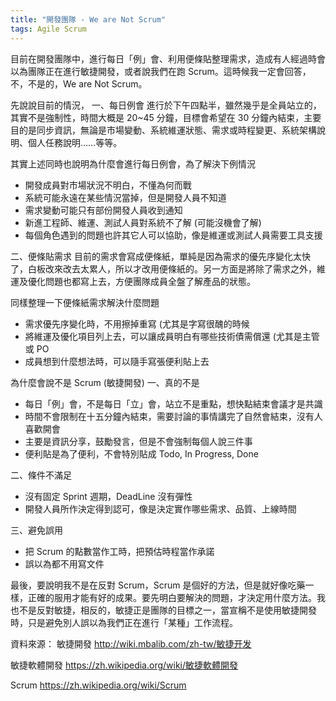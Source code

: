 ```yaml
---
title: "開發團隊 - We are Not Scrum"
tags: Agile Scrum
---
```

目前在開發團隊中，進行每日「例」會、利用便條貼整理需求，造成有人經過時會以為團隊正在進行敏捷開發，或者說我們在跑 Scrum。這時候我一定會回答，不，不是的，We are Not Scrum。

先說說目前的情況，
一、每日例會
進行於下午四點半，雖然幾乎是全員站立的，其實不是強制性，時間大概是 20~45 分鐘，目標會希望在 30 分鐘內結束，主要目的是同步資訊，無論是市場變動、系統維運狀態、需求或時程變更、系統架構說明、個人任務說明……等等。

其實上述同時也說明為什麼會進行每日例會，為了解決下例情況
- 開發成員對市場狀況不明白，不懂為何而戰
- 系統可能永遠在某些情況當掉，但是開發人員不知道
- 需求變動可能只有部份開發人員收到通知
- 新進工程師、維運、測試人員對系統不了解 (可能沒機會了解)
- 每個角色遇到的問題也許其它人可以協助，像是維運或測試人員需要工具支援

二、便條貼需求
目前的需求會寫成便條紙，單純是因為需求的優先序變化太快了，白板改來改去太累人，所以才改用便條紙的。另一方面是將除了需求之外，維運及優化問題也都寫上去，方便團隊成員全盤了解產品的狀態。

同樣整理一下便條紙需求解決什麼問題
- 需求優先序變化時，不用擦掉重寫 (尤其是字寫很醜的時候
- 將維運及優化項目列上去，可以讓成員明白有哪些技術債需償還 (尤其是主管或 PO
- 成員想到什麼想法時，可以隨手寫張便利貼上去

為什麼會說不是 Scrum (敏捷開發)
一、真的不是
- 每日「例」會，不是每日「立」會，站立不是重點，想快點結束會議才是共識
- 時間不會限制在十五分鐘內結束，需要討論的事情講完了自然會結束，沒有人喜歡開會
- 主要是資訊分享，鼓勵發言，但是不會強制每個人說三件事
- 便利貼是為了便利，不會特別貼成 Todo, In Progress, Done

二、條件不滿足
- 沒有固定 Sprint 週期，DeadLine 沒有彈性
- 開發人員所作決定得到認可，像是決定實作哪些需求、品質、上線時間

三、避免誤用
- 把 Scrum 的點數當作工時，把預估時程當作承諾
- 誤以為都不用寫文件

最後，要說明我不是在反對 Scrum，Scrum 是個好的方法，但是就好像吃藥一樣，正確的服用才能有好的成果。要先明白要解決的問題，才決定用什麼方法。我也不是反對敏捷，相反的，敏捷正是團隊的目標之一，當宣稱不是使用敏捷開發時，只是避免別人誤以為我們正在進行「某種」工作流程。

資料來源：
敏捷開發
http://wiki.mbalib.com/zh-tw/敏捷开发

敏捷軟體開發
https://zh.wikipedia.org/wiki/敏捷軟體開發

Scrum
https://zh.wikipedia.org/wiki/Scrum